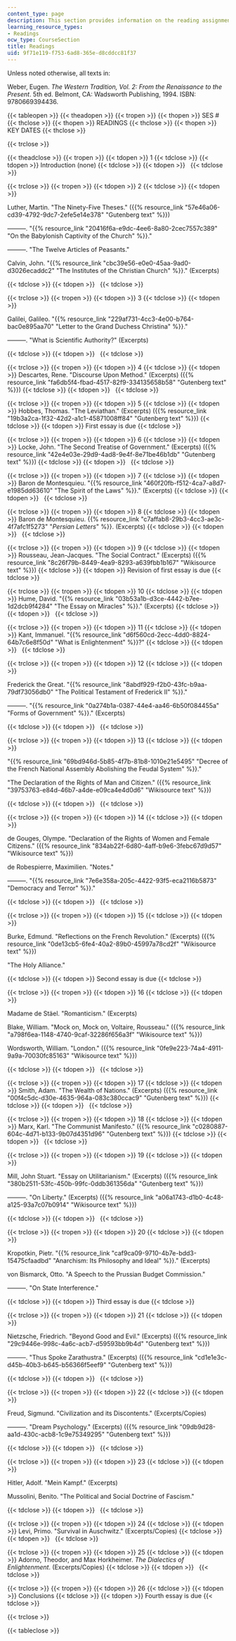 ```yaml
---
content_type: page
description: This section provides information on the reading assignments of the course.
learning_resource_types:
- Readings
ocw_type: CourseSection
title: Readings
uid: 9f71e119-f753-6ad8-365e-d8cddcc81f37
---
```


Unless noted otherwise, all texts in:

Weber, Eugen. _The Western Tradition, Vol. 2: From the Renaissance to the Present_. 5th ed. Belmont, CA: Wadsworth Publishing, 1994. ISBN: 9780669394436.

{{< tableopen >}}
{{< theadopen >}}
{{< tropen >}}
{{< thopen >}}
SES #
{{< thclose >}}
{{< thopen >}}
READINGS
{{< thclose >}}
{{< thopen >}}
KEY DATES
{{< thclose >}}

{{< trclose >}}

{{< theadclose >}}
{{< tropen >}}
{{< tdopen >}}
1
{{< tdclose >}}
{{< tdopen >}}
Introduction (none)
{{< tdclose >}}
{{< tdopen >}}
 
{{< tdclose >}}

{{< trclose >}}
{{< tropen >}}
{{< tdopen >}}
2
{{< tdclose >}}
{{< tdopen >}}


Luther, Martin. "The Ninety-Five Theses." ({{% resource_link "57e46a06-cd39-4792-9dc7-2efe5e14e378" "Gutenberg text" %}})

———. "{{% resource_link "20416f6a-e9dc-4ee6-8a80-2cec7557c389" "On the Babylonish Captivity of the Church" %}}."

———. "The Twelve Articles of Peasants."

Calvin, John. "{{% resource_link "cbc39e56-e0e0-45aa-9ad0-d3026ecaddc2" "The Institutes of the Christian Church" %}}." (Excerpts)


{{< tdclose >}}
{{< tdopen >}}
 
{{< tdclose >}}

{{< trclose >}}
{{< tropen >}}
{{< tdopen >}}
3
{{< tdclose >}}
{{< tdopen >}}


Galilei, Galileo. "{{% resource_link "229af731-4cc3-4e00-b764-bac0e895aa70" "Letter to the Grand Duchess Christina" %}}."

———. "What is Scientific Authority?" (Excerpts)


{{< tdclose >}}
{{< tdopen >}}
 
{{< tdclose >}}

{{< trclose >}}
{{< tropen >}}
{{< tdopen >}}
4
{{< tdclose >}}
{{< tdopen >}}
Descartes, Rene. "Discourse Upon Method." (Excerpts) ({{% resource_link "fa6db5f4-fbad-4517-82f9-334135658b58" "Gutenberg text" %}})
{{< tdclose >}}
{{< tdopen >}}
 
{{< tdclose >}}

{{< trclose >}}
{{< tropen >}}
{{< tdopen >}}
5
{{< tdclose >}}
{{< tdopen >}}
Hobbes, Thomas. "The Leviathan." (Excerpts) ({{% resource_link "19b3a2ca-1f32-42d2-a1c1-45871008ff84" "Gutenberg text" %}})
{{< tdclose >}}
{{< tdopen >}}
First essay is due
{{< tdclose >}}

{{< trclose >}}
{{< tropen >}}
{{< tdopen >}}
6
{{< tdclose >}}
{{< tdopen >}}
Locke, John. "The Second Treatise of Government." (Excerpts) ({{% resource_link "42e4e03e-29d9-4ad8-9e4f-8e71be46b1db" "Gutenberg text" %}})
{{< tdclose >}}
{{< tdopen >}}
 
{{< tdclose >}}

{{< trclose >}}
{{< tropen >}}
{{< tdopen >}}
7
{{< tdclose >}}
{{< tdopen >}}
Baron de Montesquieu. "{{% resource_link "460f20fb-f512-4ca7-a8d7-e1985dd63610" "The Spirit of the Laws" %}}." (Excerpts)
{{< tdclose >}}
{{< tdopen >}}
 
{{< tdclose >}}

{{< trclose >}}
{{< tropen >}}
{{< tdopen >}}
8
{{< tdclose >}}
{{< tdopen >}}
Baron de Montesquieu. {{% resource_link "c7affab8-29b3-4cc3-ae3c-4f7afc1f5273" "_Persian Letters_" %}}. (Excerpts)
{{< tdclose >}}
{{< tdopen >}}
 
{{< tdclose >}}

{{< trclose >}}
{{< tropen >}}
{{< tdopen >}}
9
{{< tdclose >}}
{{< tdopen >}}
Rousseau, Jean-Jacques. "The Social Contract." (Excerpts) ({{% resource_link "8c26f79b-8449-4ea9-8293-a639fbb1b167" "Wikisource text" %}})
{{< tdclose >}}
{{< tdopen >}}
Revision of first essay is due
{{< tdclose >}}

{{< trclose >}}
{{< tropen >}}
{{< tdopen >}}
10
{{< tdclose >}}
{{< tdopen >}}
Hume, David. "{{% resource_link "03b53a1b-d3ce-4442-b7ee-1d2dcb9f4284" "The Essay on Miracles" %}}." (Excerpts)
{{< tdclose >}}
{{< tdopen >}}
 
{{< tdclose >}}

{{< trclose >}}
{{< tropen >}}
{{< tdopen >}}
11
{{< tdclose >}}
{{< tdopen >}}
Kant, Immanuel. "{{% resource_link "d6f560cd-2ecc-4dd0-8824-64b7c6e8f50d" "What is Enlightenment" %}}?"
{{< tdclose >}}
{{< tdopen >}}
 
{{< tdclose >}}

{{< trclose >}}
{{< tropen >}}
{{< tdopen >}}
12
{{< tdclose >}}
{{< tdopen >}}


Frederick the Great. "{{% resource_link "8abdf929-f2b0-43fc-b9aa-79df73056db0" "The Political Testament of Frederick II" %}}."

———. "{{% resource_link "0a274b1a-0387-44e4-aa46-6b50f084455a" "Forms of Government" %}}." (Excerpts)


{{< tdclose >}}
{{< tdopen >}}
 
{{< tdclose >}}

{{< trclose >}}
{{< tropen >}}
{{< tdopen >}}
13
{{< tdclose >}}
{{< tdopen >}}


"{{% resource_link "69bd946d-5b85-4f7b-81b8-1010e21e5495" "Decree of the French National Assembly Abolishing the Feudal System" %}}."

"The Declaration of the Rights of Man and Citizen." ({{% resource_link "39753763-e84d-46b7-a4de-e09ca4e4d0d6" "Wikisource text" %}})


{{< tdclose >}}
{{< tdopen >}}
 
{{< tdclose >}}

{{< trclose >}}
{{< tropen >}}
{{< tdopen >}}
14
{{< tdclose >}}
{{< tdopen >}}


de Gouges, Olympe. "Declaration of the Rights of Women and Female Citizens." ({{% resource_link "834ab22f-6d80-4aff-b9e6-3febc67d9d57" "Wikisource text" %}})

de Robespierre, Maximilien. "Notes."

———. "{{% resource_link "7e6e358a-205c-4422-93f5-eca2116b5873" "Democracy and Terror" %}}."


{{< tdclose >}}
{{< tdopen >}}
 
{{< tdclose >}}

{{< trclose >}}
{{< tropen >}}
{{< tdopen >}}
15
{{< tdclose >}}
{{< tdopen >}}


Burke, Edmund. "Reflections on the French Revolution." (Excerpts) ({{% resource_link "0de13cb5-6fe4-40a2-89b0-45997a78cd2f" "Wikisource text" %}})

"The Holy Alliance."


{{< tdclose >}}
{{< tdopen >}}
Second essay is due
{{< tdclose >}}

{{< trclose >}}
{{< tropen >}}
{{< tdopen >}}
16
{{< tdclose >}}
{{< tdopen >}}


Madame de Stäel. "Romanticism." (Excerpts)

Blake, William. "Mock on, Mock on, Voltaire, Rousseau." ({{% resource_link "a798f6ea-1148-4740-9caf-32286f656a3f" "Wikisource text" %}})

Wordsworth, William. "London." ({{% resource_link "0fe9e223-74a4-4911-9a9a-70030fc85163" "Wikisource text" %}})


{{< tdclose >}}
{{< tdopen >}}
 
{{< tdclose >}}

{{< trclose >}}
{{< tropen >}}
{{< tdopen >}}
17
{{< tdclose >}}
{{< tdopen >}}
Smith, Adam. "The Wealth of Nations." (Excerpts) ({{% resource_link "00f4c5dc-d30e-4635-964a-083c380ccac9" "Gutenberg text" %}})
{{< tdclose >}}
{{< tdopen >}}
 
{{< tdclose >}}

{{< trclose >}}
{{< tropen >}}
{{< tdopen >}}
18
{{< tdclose >}}
{{< tdopen >}}
Marx, Karl. "The Communist Manifesto." ({{% resource_link "c0280887-604c-4d71-b133-9b07d4351d96" "Gutenberg text" %}})
{{< tdclose >}}
{{< tdopen >}}
 
{{< tdclose >}}

{{< trclose >}}
{{< tropen >}}
{{< tdopen >}}
19
{{< tdclose >}}
{{< tdopen >}}


Mill, John Stuart. "Essay on Utilitarianism." (Excerpts) ({{% resource_link "380b2511-53fc-450b-99fc-0ddb361356da" "Gutenberg text" %}})

———. "On Liberty." (Excerpts) ({{% resource_link "a06a1743-d1b0-4c48-a125-93a7c07b0914" "Wikisource text" %}})


{{< tdclose >}}
{{< tdopen >}}
 
{{< tdclose >}}

{{< trclose >}}
{{< tropen >}}
{{< tdopen >}}
20
{{< tdclose >}}
{{< tdopen >}}


Kropotkin, Pietr. "{{% resource_link "caf9ca09-9710-4b7e-bdd3-15475cfaadbd" "Anarchism: Its Philosophy and Ideal" %}}." (Excerpts)

von Bismarck, Otto. "A Speech to the Prussian Budget Commission."

———. "On State Interference."


{{< tdclose >}}
{{< tdopen >}}
Third essay is due
{{< tdclose >}}

{{< trclose >}}
{{< tropen >}}
{{< tdopen >}}
21
{{< tdclose >}}
{{< tdopen >}}


Nietzsche, Friedrich. "Beyond Good and Evil." (Excerpts) ({{% resource_link "29c9446e-998c-4a6c-acb7-d59593bb9b4d" "Gutenberg text" %}})

———. "Thus Spoke Zarathustra." (Excerpts) ({{% resource_link "cd1e1e3c-d45b-40b3-b645-b56366f5eef9" "Gutenberg text" %}})


{{< tdclose >}}
{{< tdopen >}}
 
{{< tdclose >}}

{{< trclose >}}
{{< tropen >}}
{{< tdopen >}}
22
{{< tdclose >}}
{{< tdopen >}}


Freud, Sigmund. "Civilization and its Discontents." (Excerpts/Copies)

———. "Dream Psychology." (Excerpts) ({{% resource_link "09db9d28-aa1d-430c-acb8-1c9e75349295" "Gutenberg text" %}})


{{< tdclose >}}
{{< tdopen >}}
 
{{< tdclose >}}

{{< trclose >}}
{{< tropen >}}
{{< tdopen >}}
23
{{< tdclose >}}
{{< tdopen >}}


Hitler, Adolf. "Mein Kampf." (Excerpts)

Mussolini, Benito. "The Political and Social Doctrine of Fascism."


{{< tdclose >}}
{{< tdopen >}}
 
{{< tdclose >}}

{{< trclose >}}
{{< tropen >}}
{{< tdopen >}}
24
{{< tdclose >}}
{{< tdopen >}}
Levi, Primo. "Survival in Auschwitz." (Excerpts/Copies)
{{< tdclose >}}
{{< tdopen >}}
 
{{< tdclose >}}

{{< trclose >}}
{{< tropen >}}
{{< tdopen >}}
25
{{< tdclose >}}
{{< tdopen >}}
Adorno, Theodor, and Max Horkheimer. _The Dialectics of Enlightenment_. (Excerpts/Copies)
{{< tdclose >}}
{{< tdopen >}}
 
{{< tdclose >}}

{{< trclose >}}
{{< tropen >}}
{{< tdopen >}}
26
{{< tdclose >}}
{{< tdopen >}}
Conclusions
{{< tdclose >}}
{{< tdopen >}}
Fourth essay is due
{{< tdclose >}}

{{< trclose >}}

{{< tableclose >}}